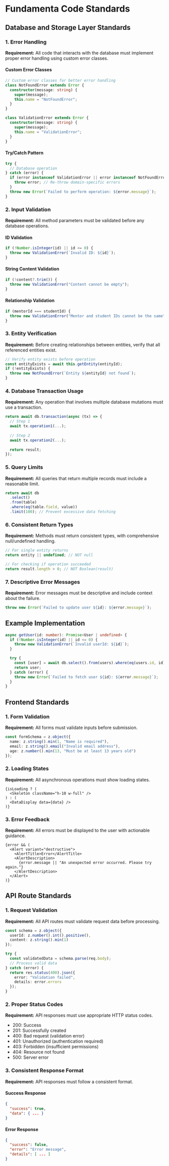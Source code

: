 # Fundamenta Code Standards

## Database and Storage Layer Standards

### 1. Error Handling

**Requirement:** All code that interacts with the database must implement proper error handling using custom error classes.

#### Custom Error Classes
```typescript
// Custom error classes for better error handling
class NotFoundError extends Error {
  constructor(message: string) {
    super(message);
    this.name = "NotFoundError";
  }
}

class ValidationError extends Error {
  constructor(message: string) {
    super(message);
    this.name = "ValidationError";
  }
}
```

#### Try/Catch Pattern
```typescript
try {
  // Database operation
} catch (error) {
  if (error instanceof ValidationError || error instanceof NotFoundError) {
    throw error; // Re-throw domain-specific errors
  }
  throw new Error(`Failed to perform operation: ${error.message}`);
}
```

### 2. Input Validation

**Requirement:** All method parameters must be validated before any database operations.

#### ID Validation
```typescript
if (!Number.isInteger(id) || id <= 0) {
  throw new ValidationError(`Invalid ID: ${id}`);
}
```

#### String Content Validation
```typescript
if (!content?.trim()) {
  throw new ValidationError("Content cannot be empty");
}
```

#### Relationship Validation
```typescript
if (mentorId === studentId) {
  throw new ValidationError("Mentor and student IDs cannot be the same");
}
```

### 3. Entity Verification

**Requirement:** Before creating relationships between entities, verify that all referenced entities exist.

```typescript
// Verify entity exists before operation
const entityExists = await this.getEntity(entityId);
if (!entityExists) {
  throw new NotFoundError(`Entity ${entityId} not found`);
}
```

### 4. Database Transaction Usage

**Requirement:** Any operation that involves multiple database mutations must use a transaction.

```typescript
return await db.transaction(async (tx) => {
  // Step 1
  await tx.operation1(...);
  
  // Step 2
  await tx.operation2(...);
  
  return result;
});
```

### 5. Query Limits

**Requirement:** All queries that return multiple records must include a reasonable limit.

```typescript
return await db
  .select()
  .from(table)
  .where(eq(table.field, value))
  .limit(100); // Prevent excessive data fetching
```

### 6. Consistent Return Types

**Requirement:** Methods must return consistent types, with comprehensive null/undefined handling.

```typescript
// For single entity returns
return entity || undefined; // NOT null

// For checking if operation succeeded
return result.length > 0; // NOT Boolean(result)
```

### 7. Descriptive Error Messages

**Requirement:** Error messages must be descriptive and include context about the failure.

```typescript
throw new Error(`Failed to update user ${id}: ${error.message}`);
```

## Example Implementation

```typescript
async getUser(id: number): Promise<User | undefined> {
  if (!Number.isInteger(id) || id <= 0) {
    throw new ValidationError(`Invalid userId: ${id}`);
  }

  try {
    const [user] = await db.select().from(users).where(eq(users.id, id));
    return user;
  } catch (error) {
    throw new Error(`Failed to fetch user ${id}: ${error.message}`);
  }
}
```

## Frontend Standards

### 1. Form Validation

**Requirement:** All forms must validate inputs before submission.

```typescript
const formSchema = z.object({
  name: z.string().min(1, "Name is required"),
  email: z.string().email("Invalid email address"),
  age: z.number().min(13, "Must be at least 13 years old")
});
```

### 2. Loading States

**Requirement:** All asynchronous operations must show loading states.

```tsx
{isLoading ? (
  <Skeleton className="h-10 w-full" />
) : (
  <DataDisplay data={data} />
)}
```

### 3. Error Feedback

**Requirement:** All errors must be displayed to the user with actionable guidance.

```tsx
{error && (
  <Alert variant="destructive">
    <AlertTitle>Error</AlertTitle>
    <AlertDescription>
      {error.message || "An unexpected error occurred. Please try again."}
    </AlertDescription>
  </Alert>
)}
```

## API Route Standards

### 1. Request Validation

**Requirement:** All API routes must validate request data before processing.

```typescript
const schema = z.object({
  userId: z.number().int().positive(),
  content: z.string().min(1)
});

try {
  const validatedData = schema.parse(req.body);
  // Process valid data
} catch (error) {
  return res.status(400).json({ 
    error: "Validation failed", 
    details: error.errors 
  });
}
```

### 2. Proper Status Codes

**Requirement:** API responses must use appropriate HTTP status codes.

- 200: Success
- 201: Successfully created
- 400: Bad request (validation error)
- 401: Unauthorized (authentication required)
- 403: Forbidden (insufficient permissions)
- 404: Resource not found
- 500: Server error

### 3. Consistent Response Format

**Requirement:** API responses must follow a consistent format.

#### Success Response
```json
{
  "success": true,
  "data": { ... }
}
```

#### Error Response
```json
{
  "success": false,
  "error": "Error message",
  "details": [ ... ]
}
```